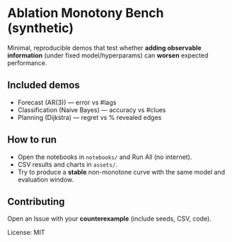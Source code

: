 
# Ablation Monotony Bench (synthetic)

Minimal, reproducible demos that test whether **adding observable information** (under fixed model/hyperparams) can **worsen** expected performance.

## Included demos
- Forecast (AR(3)) — error vs #lags
- Classification (Naive Bayes) — accuracy vs #clues
- Planning (Dijkstra) — regret vs % revealed edges

## How to run
- Open the notebooks in `notebooks/` and Run All (no internet).
- CSV results and charts in `assets/`.
- Try to produce a **stable** non-monotone curve with the same model and evaluation window.

## Contributing
Open an Issue with your **counterexample** (include seeds, CSV, code).

License: MIT
